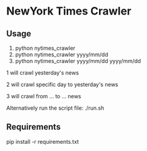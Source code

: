 # NewYork Times Crawler

## Usage
1. python nytimes_crawler
2. python nytimes_crawler yyyy/mm/dd
3. python nytimes_crawler yyyy/mm/dd yyyy/mm/dd

1 will crawl yesterday's news

2 will crawl specific day to yesterday's news

3 will crawl from ... to ... news

Alternatively run the script file: ./run.sh

## Requirements
pip install -r requirements.txt